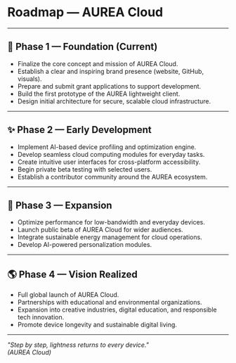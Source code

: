 # Roadmap — AUREA Cloud

---

## 🌿 Phase 1 — Foundation (Current)

- Finalize the core concept and mission of AUREA Cloud.
- Establish a clear and inspiring brand presence (website, GitHub, visuals).
- Prepare and submit grant applications to support development.
- Build the first prototype of the AUREA lightweight client.
- Design initial architecture for secure, scalable cloud infrastructure.

---

## ✨ Phase 2 — Early Development

- Implement AI-based device profiling and optimization engine.
- Develop seamless cloud computing modules for everyday tasks.
- Create intuitive user interfaces for cross-platform accessibility.
- Begin private beta testing with selected users.
- Establish a contributor community around the AUREA ecosystem.

---

## 🌸 Phase 3 — Expansion

- Optimize performance for low-bandwidth and everyday devices.
- Launch public beta of AUREA Cloud for wider audiences.
- Integrate sustainable energy management for cloud operations.
- Develop AI-powered personalization modules.

---

## 🌎 Phase 4 — Vision Realized

- Full global launch of AUREA Cloud.
- Partnerships with educational and environmental organizations.
- Expansion into creative industries, digital education, and responsible tech innovation.
- Promote device longevity and sustainable digital living.

---

_"Step by step, lightness returns to every device."_  
*(AUREA Cloud)*
